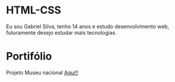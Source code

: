 # HTML-CSS

Eu sou Gabriel Silva, tenho 14 anos e estudo desenvolvimento web, futuramente desejo estudar mais tecnologias. 

 
<h1>Portifólio</h1>

Projeto Museu nacional 
<a href="https://shottcaatt.github.io/HTML-CSS/Projetos/pj03/index.html">Aqui!!</a>